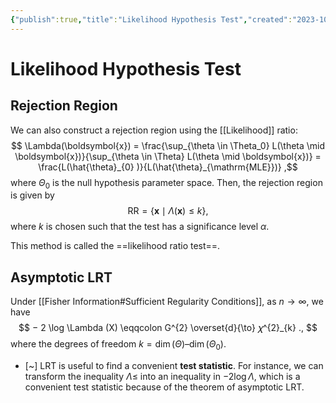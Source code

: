 ```yaml
---
{"publish":true,"title":"Likelihood Hypothesis Test","created":"2023-10-17T19:15:35","modified":"2025-05-31T19:20:25","cssclasses":""}
---
```



# Likelihood Hypothesis Test

## Rejection Region

We can also construct a rejection region using the [[Likelihood]] ratio:
$$
\Lambda(\boldsymbol{x}) = \frac{\sup_{\theta \in \Theta_0} L(\theta \mid \boldsymbol{x})}{\sup_{\theta \in \Theta} L(\theta \mid \boldsymbol{x})}
= \frac{L(\hat{\theta}_{0} )}{L(\hat{\theta}_{\mathrm{MLE}})}
,$$
where $\Theta_0$ is the null hypothesis parameter space.
Then, the rejection region is given by
$$
\mathrm{RR} = \{ \boldsymbol{x} \mid \Lambda(\boldsymbol{x}) \le k \}
,$$
where $k$ is chosen such that the test has a significance level $\alpha$.

This method is called the ==likelihood ratio test==.

## Asymptotic LRT

Under [[Fisher Information#Sufficient Regularity Conditions]], as $n → ∞$, we have
$$
− 2 \log \Lambda  (X) \eqqcolon G^{2} \overset{d}{\to} 𝜒^{2}_{k} .,
$$
where the degrees of freedom $k = \operatorname{dim}(\Theta ) – \operatorname{dim}(\Theta_0)$.

- [~] LRT is useful to find a convenient **test statistic**. For instance, we can transform the inequality $\Lambda \le$ into an inequality in $-2 \log \Lambda$, which is a convenient test statistic because of the theorem of asymptotic LRT.
